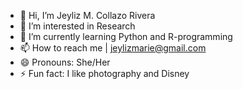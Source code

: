 - 👋 Hi, I’m Jeyliz M. Collazo Rivera
- 👀 I’m interested in Research
- 🌱 I’m currently learning Python and R-programming 
- 📫 How to reach me | jeylizmarie@gmail.com
- 😄 Pronouns:  She/Her
- ⚡ Fun fact: I like photography and Disney 

<!---
Jeylizmr/Jeylizmr is a ✨ special ✨ repository because its `README.md` (this file) appears on your GitHub profile.
You can click the Preview link to take a look at your changes.
--->
